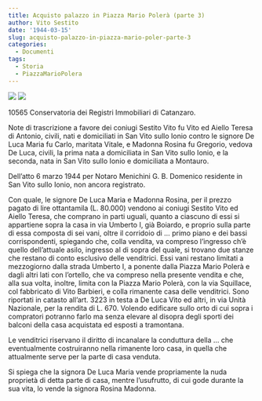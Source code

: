 ```yaml
---
title: Acquisto palazzo in Piazza Mario Polerà (parte 3)
author: Vito Sestito
date: '1944-03-15'
slug: acquisto-palazzo-in-piazza-mario-poler-parte-3
categories:
  - Documenti
tags:
  - Storia
  - PiazzaMarioPolera
---
```

![](images/1944-03-15_acquisto_palazzo_in_Piazza_Mario_Polerà_1.jpeg)
![](images/1944-03-15_acquisto_palazzo_in_Piazza_Mario_Polerà_2.jpeg)

10565 Conservatoria dei Registri Immobiliari di Catanzaro.

Note di trascrizione a favore dei coniugi Sestito Vito fu Vito ed Aiello Teresa di Antonio, civili, nati e domiciliati in San Vito sullo Ionio contro le signore De Luca Maria fu Carlo, maritata Vitale, e Madonna Rosina fu Gregorio, vedova De Luca, civili, la prima nata a domiciliata in San Vito sullo Ionio, e la seconda, nata in San Vito sullo Ionio e domiciliata a Montauro.

Dell’atto 6 marzo 1944 per Notaro Menichini G. B. Domenico residente in San Vito sullo Ionio, non ancora registrato.

Con quale, le signore De Luca Maria e Madonna Rosina, per il prezzo pagato di lire ottantamila (L. 80.000) vendono ai coniugi Sestito Vito ed Aiello Teresa, che comprano in parti uguali, quanto a ciascuno di essi si appartiene sopra la casa in via Umberto I, già Boiardo, e proprio sulla parte di essa composta di sei vani, oltre il corridoio di … primo piano e dei bassi corrispondenti, spiegando che, colla vendita, va compreso l’ingresso ch’è quello dell’attuale asilo, ingresso al di sopra del quale, si trovano due stanze che restano di conto esclusivo delle venditrici. Essi vani restano limitati a mezzogiorno dalla strada Umberto I, a ponente dalla Piazza Mario Polerà e dagli altri lati con l’ortello, che va compreso nella presente vendita e che, alla sua volta, inoltre, limita con la Piazza Mario Polerà, con la via Squillace, col fabbricato di Vito Barbieri, e colla rimanente casa delle venditrici. Sono riportati in catasto all’art. 3223 in testa a De Luca Vito ed altri, in via Unità Nazionale, per la rendita di L. 670. Volendo edificare sullo orto di cui sopra i compratori potranno farlo ma senza elevare al disopra degli sporti dei balconi della casa acquistata ed esposti a tramontana.

Le venditrici riservano il diritto di incanalare la conduttura della … che eventualmente costruiranno nella rimanente loro casa, in quella che attualmente serve per la parte di casa venduta.

Si spiega che la signora De Luca Maria vende propriamente la nuda proprietà di detta parte di casa, mentre l’usufrutto, di cui gode durante la sua vita, lo vende la signora Rosina Madonna.
